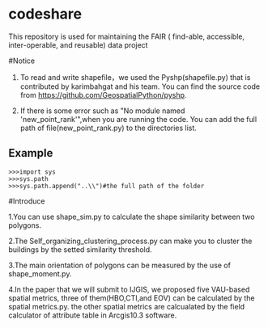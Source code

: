 # codeshare

This repository is used for maintaining the FAIR ( find-able, accessible, inter-operable, and reusable) data project

#Notice
1. To read and write shapefile，we used the Pyshp(shapefile.py) that is contributed by karimbahgat and his team. You can find the source code from https://github.com/GeospatialPython/pyshp.

2. If there is some error such as "No module named 'new_point_rank'",when you are running the code. You can add the full path of file(new_point_rank.py) to the directories list. 
## Example
    >>>import sys
    >>>sys.path
    >>>sys.path.append("..\\")#the full path of the folder

#Introduce

1.You can use shape_sim.py to calculate the shape similarity between two polygons.

2.The Self_organizing_clustering_process.py can make you to cluster the buildings by the setted similarity threshold.

3.The main orientation of polygons can be measured by the use of  shape_moment.py.

4.In the paper that we will submit to IJGIS, we proposed five VAU-based spatial metrics, three of them(HBO,CTI,and EOV) can be calculated by the spatial metrics.py. the other spatial metrics are calcualated by the field calculator of attribute table in Arcgis10.3 software.

